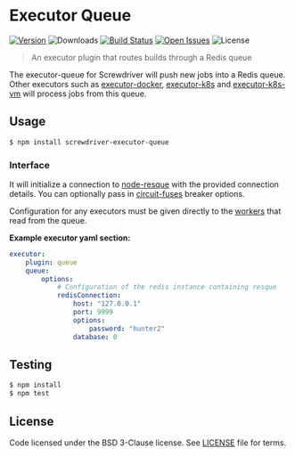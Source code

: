 # Executor Queue
[![Version][npm-image]][npm-url] ![Downloads][downloads-image] [![Build Status][status-image]][status-url] [![Open Issues][issues-image]][issues-url] ![License][license-image]

> An executor plugin that routes builds through a Redis queue

The executor-queue for Screwdriver will push new jobs into a Redis queue. Other executors such as [executor-docker](https://github.com/screwdriver-cd/executor-docker),  [executor-k8s](https://github.com/screwdriver-cd/executor-k8s) and [executor-k8s-vm](https://github.com/screwdriver-cd/executor-k8s-vm) will process jobs from this queue.

## Usage

```bash
$ npm install screwdriver-executor-queue
```

### Interface

It will initialize a connection to [node-resque](https://github.com/taskrabbit/node-resque) with the provided connection details. You can optionally pass in [circuit-fuses](https://github.com/screwdriver-cd/circuit-fuses) breaker options.

Configuration for any executors must be given directly to the [workers](https://github.com/screwdriver-cd/queue-worker) that read from the queue.

**Example executor yaml section:**
```yaml
executor:
    plugin: queue
    queue:
        options:
            # Configuration of the redis instance containing resque
            redisConnection:
                host: "127.0.0.1"
                port: 9999
                options:
                    password: "hunter2"
                database: 0
```

## Testing

```bash
$ npm install
$ npm test
```

## License

Code licensed under the BSD 3-Clause license. See [LICENSE](./LICENSE) file for terms.

[npm-image]: https://img.shields.io/npm/v/screwdriver-executor-queue.svg
[npm-url]: https://npmjs.org/package/screwdriver-executor-queue
[downloads-image]: https://img.shields.io/npm/dt/screwdriver-executor-queue.svg
[license-image]: https://img.shields.io/npm/l/screwdriver-executor-queue.svg
[issues-image]: https://img.shields.io/github/issues/screwdriver-cd/executor-queue.svg
[issues-url]: https://github.com/screwdriver-cd/executor-queue/issues
[status-image]: https://cd.screwdriver.cd/pipelines/571/badge
[status-url]: https://cd.screwdriver.cd/pipelines/571
